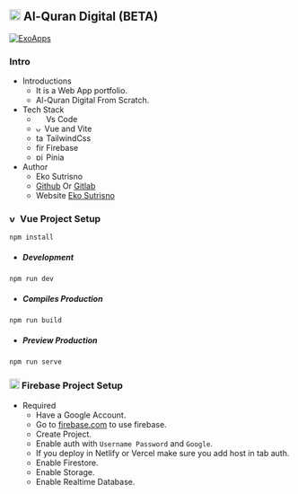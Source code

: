 ## <img alt="vue" src="https://avatars.githubusercontent.com/u/51039205?s=460&u=cb1d242b6a9b13a3b6383e46b5410fafe471b63d&v=4" width="20" height="20" /> Al-Quran Digital (BETA)

[![ExoApps](https://img.shields.io/github/license/Naereen/StrapDown.js.svg)](https://exoappsv2.netlify.app/)

### Intro

- Introductions
  - It is a Web App portfolio.
  - Al-Quran Digital From Scratch.
- Tech Stack
  - <img src="https://img.icons8.com/fluent/48/000000/visual-studio-code-2019.png" width="14" height="14"/> Vs Code
  - <img alt="vue" src="https://seeklogo.com/images/V/vuejs-logo-17D586B587-seeklogo.com.png" width="11" height="11" /> Vue and Vite
  - <img alt="tailwindcss" src="https://tailwindcss.com/_next/static/media/tailwindcss-mark.79614a5f61617ba49a0891494521226b.svg" width="14" height="14" /> TailwindCss
  - <img alt="firebase" src="https://www.gstatic.com/mobilesdk/160503_mobilesdk/logo/2x/firebase_28dp.png" width="14" height="14" /> Firebase
  - <img alt="pinia" src="https://d33wubrfki0l68.cloudfront.net/ddd72aa8248a5c2f77429b9496e6e3e4da2a4e26/8afc0/logo.svg" width="14" height="14" /> Pinia
- Author
  - Eko Sutrisno
  - [Github](https://github.com/ekosutrisno) Or [Gitlab](https://gitlab.com/ekosutrisno1)
  - Website [Eko Sutrisno](https://ekosutrisno.netlify.app)

### <img alt="vue" src="https://seeklogo.com/images/V/vuejs-logo-17D586B587-seeklogo.com.png" width="15" height="15" /> Vue Project Setup

```shell
npm install
```

- ##### Development

```shell
npm run dev
```

- ##### Compiles Production

```shell
npm run build
```

- ##### Preview Production

```shell
npm run serve
```

### <img alt="firebase" src="https://www.gstatic.com/mobilesdk/160503_mobilesdk/logo/2x/firebase_28dp.png" width="18" height="18" /> Firebase Project Setup

- Required
  - Have a Google Account.
  - Go to [firebase.com](firebase.com) to use firebase.
  - Create Project.
  - Enable auth with `Username Password` and `Google`.
  - If you deploy in Netlify or Vercel make sure you add host in tab auth.
  - Enable Firestore.
  - Enable Storage.
  - Enable Realtime Database.
